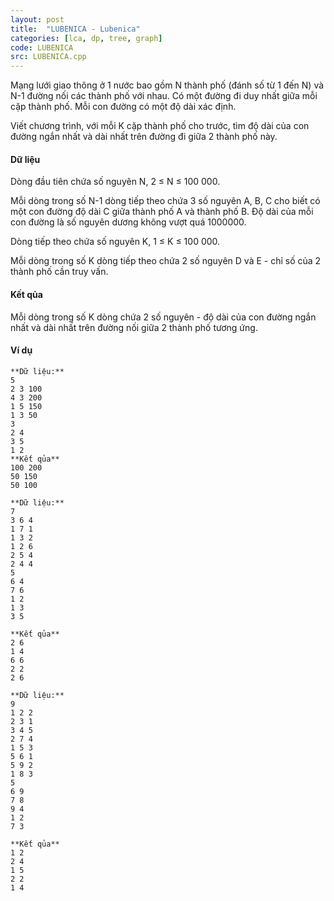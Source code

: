 ```yaml
---
layout: post
title:  "LUBENICA - Lubenica"
categories: [lca, dp, tree, graph]
code: LUBENICA
src: LUBENICA.cpp
---
```




  






Mạng lưới giao thông ở 1 nước bao gồm N thành phố (đánh số từ 1 đến N) và N-1 đường nối các thành phố với nhau. Có một đường đi duy nhất giữa mỗi cặp thành phố. Mỗi con đường có một độ dài xác định.

Viết chương trình, với mỗi K cặp thành phố cho trước, tìm độ dài của con đường ngắn nhất và dài nhất trên đường đi giữa 2 thành phố này.

#### Dữ liệu

Dòng đầu tiên chứa số nguyên N, 2 ≤ N ≤ 100 000.

Mỗi dòng trong số N-1 dòng tiếp theo chứa 3 số nguyên A, B, C cho biết có một con đường độ dài C giữa thành phố A và thành phố B. Độ dài của mỗi con đường là số nguyên dương không vượt quá 1000000.

Dòng tiếp theo chứa số nguyên K, 1 ≤ K ≤ 100 000.

Mỗi dòng trong số K dòng tiếp theo chứa 2 số nguyên D và E - chỉ số của 2 thành phố cần truy vấn.

#### Kết qủa

Mỗi dòng trong số K dòng chứa 2 số nguyên - độ dài của con đường ngắn nhất và dài nhất trên đường nối giữa 2 thành phố tương ứng.

#### Ví dụ

```
**Dữ liệu:**
5
2 3 100
4 3 200
1 5 150
1 3 50
3
2 4
3 5
1 2
**Kết qủa**
100 200
50 150
50 100

**Dữ liệu:**
7
3 6 4
1 7 1
1 3 2
1 2 6
2 5 4
2 4 4
5
6 4
7 6
1 2
1 3
3 5

**Kết qủa**
2 6
1 4
6 6
2 2
2 6

**Dữ liệu:**
9
1 2 2
2 3 1
3 4 5
2 7 4
1 5 3
5 6 1
5 9 2
1 8 3
5
6 9
7 8
9 4
1 2
7 3

**Kết qủa**
1 2
2 4
1 5
2 2
1 4

```

<!--more-->

